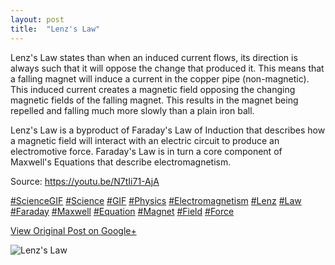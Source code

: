 ```yaml
---
layout: post
title:  "Lenz's Law"
---
```


Lenz's Law states than when an induced current flows, its direction is always
such that it will oppose the change that produced it. This means that a
falling magnet will induce a current in the copper pipe (non-magnetic). This
induced current creates a magnetic field opposing the changing magnetic fields
of the falling magnet. This results in the magnet being repelled and falling
much more slowly than a plain iron ball.  
  
Lenz's Law is a byproduct of Faraday's Law of Induction that describes how a
magnetic field will interact with an electric circuit to produce an
electromotive force. Faraday's Law is in turn a core component of Maxwell's
Equations that describe electromagnetism.  
  
Source: <https://youtu.be/N7tIi71-AjA>  
  
[#ScienceGIF](https://plus.google.com/s/%23ScienceGIF/posts)
[#Science](https://plus.google.com/s/%23Science/posts)
[#GIF](https://plus.google.com/s/%23GIF/posts)
[#Physics](https://plus.google.com/s/%23Physics/posts)
[#Electromagnetism](https://plus.google.com/s/%23Electromagnetism/posts)
[#Lenz](https://plus.google.com/s/%23Lenz/posts)
[#Law](https://plus.google.com/s/%23Law/posts)
[#Faraday](https://plus.google.com/s/%23Faraday/posts)
[#Maxwell](https://plus.google.com/s/%23Maxwell/posts)
[#Equation](https://plus.google.com/s/%23Equation/posts)
[#Magnet](https://plus.google.com/s/%23Magnet/posts)
[#Field](https://plus.google.com/s/%23Field/posts)
[#Force](https://plus.google.com/s/%23Force/posts)

[View Original Post on Google+](https://plus.google.com/+ColinSullender/posts/S3pKz1P6sCC)

![Lenz's Law](/assets/img/2016-03-12-Lenzs-Law.gif)
